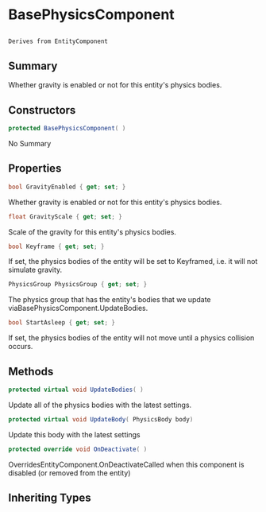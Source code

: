 # BasePhysicsComponent

## 
```c#
Derives from EntityComponent
```

## Summary

Whether gravity is enabled or not for this entity's physics bodies.
## Constructors

```c#
protected BasePhysicsComponent( ) 
```
No Summary
## Properties

```c#
bool GravityEnabled { get; set; } 
```
Whether gravity is enabled or not for this entity's physics bodies.
```c#
float GravityScale { get; set; } 
```
Scale of the gravity for this entity's physics bodies.
```c#
bool Keyframe { get; set; } 
```
If set, the physics bodies of the entity will be set to Keyframed, i.e. it will not simulate gravity.
```c#
PhysicsGroup PhysicsGroup { get; set; } 
```
The physics group that has the entity's bodies that we update viaBasePhysicsComponent.UpdateBodies.
```c#
bool StartAsleep { get; set; } 
```
If set, the physics bodies of the entity will not move until a physics collision occurs.
## Methods

```c#
protected virtual void UpdateBodies( ) 
```
Update all of the physics bodies with the latest settings.
```c#
protected virtual void UpdateBody( PhysicsBody body) 
```
Update this body with the latest settings
```c#
protected override void OnDeactivate( ) 
```
OverridesEntityComponent.OnDeactivateCalled when this component is disabled (or removed from the entity)
## Inheriting Types

